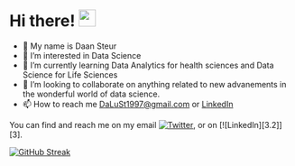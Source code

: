 # Hi there! <img src="https://raw.githubusercontent.com/MartinHeinz/MartinHeinz/master/wave.gif" width="30px">


- 👋 My name is Daan Steur
- 👀 I’m interested in Data Science
- 🌱 I’m currently learning Data Analytics for health sciences and Data Science for Life Sciences
- 💞️ I’m looking to collaborate on anything related to new advanements in the wonderful world of data science.
- 📫 How to reach me DaLuSt1997@gmail.com or [LinkedIn](www.linkedin.com/in/daansteur)



You can find and reach me on my email [![Twitter][1.2]][1], or on [![LinkedIn][3.2]][3].

<!-- Icons -->

[1.2]: http://i.imgur.com/wWzX9uB.png (twitter icon without padding)
[2.2]: https://raw.githubusercontent.com/daansteur/daansteur/master/linkedin-3-16.png (LinkedIn icon without padding)

<!-- Links to your social media accounts -->

[1]: https://twitter.com/DaanSteur
[2]: https://www.linkedin.com/in/daansteur/


[![GitHub Streak](https://github-readme-streak-stats.herokuapp.com/?user=daansteur)](https://git.io/streak-stats)

<!---
DaLuSt/DaLuSt is a ✨ special ✨ repository because its `README.md` (this file) appears on your GitHub profile.
You can click the Preview link to take a look at your changes.
--->
